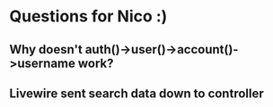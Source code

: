 # Questions for Nico :)

## Why doesn't auth()->user()->account()->username work?

## Livewire sent search data down to controller